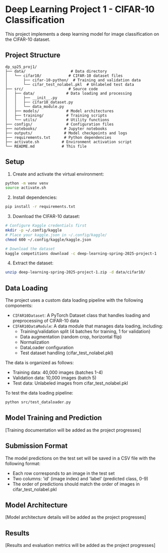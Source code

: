 # Deep Learning Project 1 - CIFAR-10 Classification

This project implements a deep learning model for image classification on the CIFAR-10 dataset.

## Project Structure

```
dp_sp25_proj1/
├── data/                    # Data directory
│   └── cifar10/            # CIFAR-10 dataset files
│       ├── cifar-10-python/  # Training and validation data
│       └── cifar_test_nolabel.pkl  # Unlabeled test data
├── src/                    # Source code
│   ├── data/              # Data loading and processing
│   │   ├── __init__.py
│   │   ├── cifar10_dataset.py
│   │   └── data_module.py
│   ├── models/            # Model architectures
│   ├── training/          # Training scripts
│   └── utils/             # Utility functions
├── configs/               # Configuration files
├── notebooks/            # Jupyter notebooks
├── outputs/              # Model checkpoints and logs
├── requirements.txt      # Python dependencies
├── activate.sh          # Environment activation script
└── README.md            # This file
```

## Setup

1. Create and activate the virtual environment:
```bash
python -m venv venv
source activate.sh
```

2. Install dependencies:
```bash
pip install -r requirements.txt
```

3. Download the CIFAR-10 dataset:
```bash
# Configure Kaggle credentials first
mkdir -p ~/.config/kaggle
# Place your kaggle.json in ~/.config/kaggle/
chmod 600 ~/.config/kaggle/kaggle.json

# Download the dataset
kaggle competitions download -c deep-learning-spring-2025-project-1
```

4. Extract the dataset:
```bash
unzip deep-learning-spring-2025-project-1.zip -d data/cifar10/
```

## Data Loading

The project uses a custom data loading pipeline with the following components:

- `CIFAR10Dataset`: A PyTorch Dataset class that handles loading and preprocessing of CIFAR-10 data
- `CIFAR10DataModule`: A data module that manages data loading, including:
  - Training/validation split (4 batches for training, 1 for validation)
  - Data augmentation (random crop, horizontal flip)
  - Normalization
  - DataLoader configuration
  - Test dataset handling (cifar_test_nolabel.pkl)

The data is organized as follows:
- Training data: 40,000 images (batches 1-4)
- Validation data: 10,000 images (batch 5)
- Test data: Unlabeled images from cifar_test_nolabel.pkl

To test the data loading pipeline:
```bash
python src/test_dataloader.py
```

## Model Training and Prediction

[Training documentation will be added as the project progresses]

## Submission Format

The model predictions on the test set will be saved in a CSV file with the following format:
- Each row corresponds to an image in the test set
- Two columns: 'id' (image index) and 'label' (predicted class, 0-9)
- The order of predictions should match the order of images in cifar_test_nolabel.pkl

## Model Architecture

[Model architecture details will be added as the project progresses]

## Results

[Results and evaluation metrics will be added as the project progresses]
